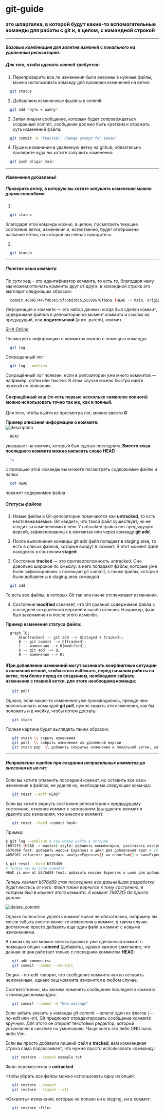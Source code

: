 # git-guide

### это шпаргалка, в которой будут какие-то вспомогательные команды для работы с **git** и, в целом, с командной строкой
---
##### Базовые комбинация для залития измений с локального на удаленный репозиторий.
##### Для того, чтобы сделать commit требуется:<br>
1. Перепроверить все ли изменения были внесены в нужные файлы, можно использовать команду для проверки изменений на ветке:  
```bash
  git status
```

2. Добавляем измененные фыайлы в commit:
```bash
  git add *путь к файлу*
```

3. Затем пишем сообщение, которым будет сопровождаться созданный commit, сообщение должно быть кратким и отражать суть изменений файла:
```bash
  git commit -m "feat(kb): change prompt for sense"
```

4. Пушим изменения в удаленную ветку на github, обязательно проверьте куда вы хотите запушить изменения:
```bash
  git push origin main
```

---

#### Изменения добавлены!  
##### Проверить ветку, в которую вы хотите запушить изменения можно двумя способами
1. 
```bash
  git status
```
благодаря этой команде можно, в целом, посмотреть текущее состояние ветки, изменения и, естественно, будет отображено название ветки, на которой вы сейчас находитесь.

2.  
```bash
  git branch
```

---

##### Понятие хеша коммита
По сути хеш - это идентификатор коммита, то есть то, благодаря чему мы можем отличать коммиты друг от друга, в командной строке это выглядит следующим образом:
```bash
  commit 463057447f4b3ec75fc6bd3dcb150588678fba58 (HEAD -> main, origin/main, origin/HEAD)
```
Информация о коммите — это набор данных: когда был сделан коммит, содержимое файлов в репозитории на момент коммита и ссылка на предыдущий, или **родительский** (англ. parent), коммит.

[SHA Online](https://emn178.github.io/online-tools/sha1.html "Посмотри, как изменяется коммит при добавлении минимальных символов в него!")

Посмотреть информацию о коммитах можно с помощью команды:
```bash
  git log
```

Сокращенный лог:
```bash
  git log --oneline
```

Сокращённый лог полезен, если в репозитории уже много коммитов — например, сотни или тысячи. В этом случае можно быстро найти нужный по описанию.
#### Сокращённый хеш (то есть первые несколько символов полного) можно использовать точно так же, как и полный.

Для того, чтобы выйти из просмотра лог, можно ввести **G**

**Пример описания информации о коммите:**  
![description](description_hash.png)

```bash
  HEAD
```

указывает на коммит, который был сделан последним. **Вместо хеша последнего коммита можно написать слово HEAD**

```bash
  ls
```

с помощью этой команды вы можете посмотреть содержимые файлы и папки

```bash
  cat HEAD
```

покажет содержимое файла

##### Статусы файлов

1. Новые файлы в Git-репозитории помечаются как **untracked**, то есть неотслеживаемые. Git «видит», что такой файл существует, но не следит за изменениями в нём. У untracked-файла нет предыдущих версий, зафиксированных в коммитах или через команду **git add**.

2. После выполнения команды git add файл попадает в staging area, то есть в список файлов, которые войдут в коммит. В этот момент файл находится в состоянии **staged**.

3. Состояние **tracked** — это противоположность untracked. Оно довольно широкое по смыслу: в него попадают файлы, которые уже были зафиксированы с помощью git commit, а также файлы, которые были добавлены в staging area командой
```bash
  git add 
```

То есть все файлы, в которых Git так или иначе отслеживает изменения.

4. Состояние **modified** означает, что Git сравнил содержимое файла с последней сохранённой версией и нашёл отличия. Например, файл был закоммичен и после этого изменён.

**Пример изменения статуса файла:**  

```mermaid
  graph TD;
      A[untracked] -- git add --> B[staged + tracked];
      B -- git commit --> C[tracked];
      C -- изменения --> D[modified];
      D -- git add --> B;
      B -- изменения --> D;
```
#### !При добавлении изменений могут возникать конфликтные ситуации с основной веткой, чтобы этого избежать, перед началом работы на ветке, тем более перед ее созданием, необходимо забрать изменения с главной ветки, для этого необходима команда:

```bash
   git pull
```

Однако, если какие-то изменения уже производились, прежде чем воспользовать командой **git pull**, нужно скрыть эти изменения, как бы положить и в ячейку, чтобы потом достать:

```bash
   git stash
```

Полная картина будет выглядеть таким образом:

```bash
   git stash \\ скрыть изменения
   git pull  \\ забрать изменения из удаленной версии
   git stash pop  \\ добавить сокрытые изменения к локальной ветки, которая полностью идентична  теперь удаленной
```

---

##### Исправление ошибок при создании неправильных коммитов до внесения их на гит:

Если вы хотите отменить последний коммит, но оставить все свои изменения в файлах, не удаляя их, необходима следующая команда:

```bash
   git reset --soft HEAD^
```
Если вы хотите вернуть состояние репозитория к предыдущему состоянию, отменив коммит с затиранием (вы удалите коммит и удалите все изменения, что внесли в коммит):

```bash
   git reset --hard <commit hash>
```
Пример:

```bash
$ git log --oneline # хеш можно найти в истории
7b972f5 (HEAD -> master) style: добавить комментарии, расставить отступы
b576d89 feat: добавить массив Expenses и цикл для добавления трат # вот сюда и вернёмся
4b58962 refactor: разделить analyzeExpenses() на countSum() и saveExpenses()

$ git reset --hard b576d89
# теперь мы на этом коммите
HEAD is now at b576d89 feat: добавить массив Expenses и цикл для добавления трат
```

*Теперь коммит b576d89 стал последним: вся дальнейшая разработка будет вестись от него. Файл также вернулся к тому состоянию, в котором был в момент этого коммита. А коммит 7b972f5 Git просто удалил.*

![delete_commit](delete_commit.png)

Однако полностью удалять коммит вовсе не обязательно, например вы могли забыть внести какие-то изменения в коммит, в таком случае достаточно просто добавить еще один файл в коммит с новыми изменениями. 

В таком случае можно внести правки в уже сделанный коммит с помощью опции **--amend** (добавить), однако важное замечание, что данная опция работает только с последним коммитом **HEAD**:

```bash
   git add common.css
   git commit --amend --no-edit
```

Опция --no-edit говорит, что сообщение коммита нужно оставить неизменным, однако хеш коммита изменится в любом случае.

Соответственно, мы можем поменять сообщение последнего коммита с помощью коммандны:

```bash
   git commit --amend -m "New message"
```

Если забыть указать у команды *git commit --amend* один из флагов (*--no-edit* или *-m*), Git предложит отредактировать сообщение коммита вручную. Для этого он откроет текстовый редактор, который установлен в системе по умолчанию. Чаще всего это либо GNU nano, либо Vim.

Если вы просто добавили лишний файл в **tracked**, вам коммандная строка сама подсказывает, что нужно просто использовать комманду:

```bash
   git restore --staged example.txt
```

Файл переместится в **untracked**.

Чтобы убрать все файлы можно использовать одну из опций:

```bash
   git restore --staged .
   git restore --staged --all
```

«Откатить» изменения, которые не попали ни в staging, ни в коммит:

```bash
   git restore <file>
```

